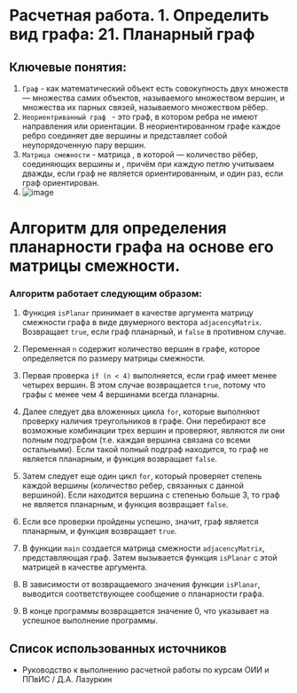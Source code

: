 # Расчетная работа. 1. Определить вид графа: 21. Планарный граф
## Ключевые понятия:
1. `Граф` - как математический объект есть совокупность двух множеств — множества самих объектов, называемого множеством вершин, и множества их парных связей, называемого множеством рёбер.
2. `Неориентриванный граф ` - это граф, в котором ребра не имеют направления или ориентации. В неориентированном графе каждое ребро соединяет две вершины и представляет собой неупорядоченную пару вершин.
3. `Матрица смежности` - матрица , в которой — количество рёбер, соединяющих вершины и , причём при каждую петлю учитываем дважды, если граф не является ориентированным, и один раз, если граф ориентирован.
4. 
   ![image](https://github.com/iis-32170x/RPIIS/assets/149104399/b16510f7-555e-4bbb-b6e8-39ddb578b616)


# Aлгоритм для определения планарности графа на основе его матрицы смежности.

### Алгоритм работает следующим образом:

1. Функция `isPlanar` принимает в качестве аргумента матрицу смежности графа в виде двумерного вектора `adjacencyMatrix`. Возвращает `true`, если граф планарный, и `false` в противном случае.

2. Переменная `n` содержит количество вершин в графе, которое определяется по размеру матрицы смежности.

3. Первая проверка `if (n < 4)` выполняется, если граф имеет менее четырех вершин. В этом случае возвращается `true`, потому что графы с менее чем 4 вершинами всегда планарны.

4. Далее следует два вложенных цикла `for`, которые выполняют проверку наличия треугольников в графе. Они перебирают все возможные комбинации трех вершин и проверяют, являются ли они полным подграфом (т.е. каждая вершина связана со всеми остальными). Если такой полный подграф находится, то граф не является планарным, и функция возвращает `false`.

5. Затем следует еще один цикл `for`, который проверяет степень каждой вершины (количество ребер, связанных с данной вершиной). Если находится вершина с степенью больше 3, то граф не является планарным, и функция возвращает `false`.

6. Если все проверки пройдены успешно, значит, граф является планарным, и функция возвращает `true`.

7. В функции `main` создается матрица смежности `adjacencyMatrix`, представляющая граф. Затем вызывается функция `isPlanar` с этой матрицей в качестве аргумента.

8. В зависимости от возвращаемого значения функции `isPlanar`, выводится соответствующее сообщение о планарности графа.

9. В конце программы возвращается значение 0, что указывает на успешное выполнение программы.

## Список использованных источников

- Руководство к выполнению расчетной работы по курсам ОИИ и ППвИС / Д.А. Лазуркин
